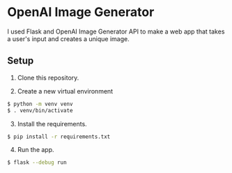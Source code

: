 # OpenAI Image Generator

I used Flask and OpenAI Image Generator API to make a web app that takes a user's input and creates a unique image.

## Setup

1. Clone this repository.

2. Create a new virtual environment

```bash
$ python -m venv venv
$ . venv/bin/activate
```

3. Install the requirements.

```bash
$ pip install -r requirements.txt
```

4. Run the app.

```bash
$ flask --debug run
```
